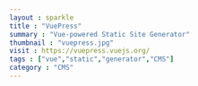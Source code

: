 ```yaml
---
layout : sparkle
title : "VuePress"
summary : "Vue-powered Static Site Generator"
thumbnail : "vuepress.jpg"
visit : https://vuepress.vuejs.org/
tags : ["vue","static","generator","CMS"]
category : "CMS"
---
```

